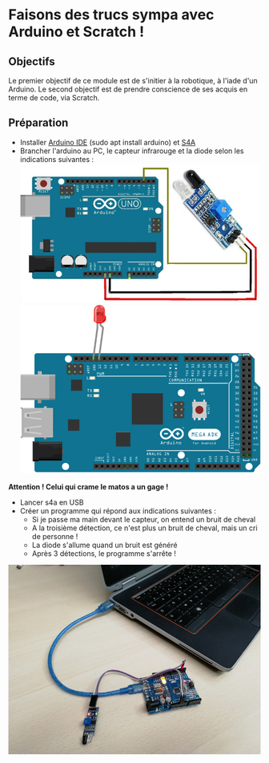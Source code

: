 

# Faisons des trucs sympa avec Arduino et Scratch !



## Objectifs

Le premier objectif de ce module est de s'initier à la robotique, à l'iade d'un Arduino.
Le second objectif est de prendre conscience de ses acquis en terme de code, via Scratch.



## Préparation

+ Installer [Arduino IDE](https://www.arduino.cc/) (sudo apt install arduino) et [S4A](http://s4a.cat)
+ Brancher l'arduino au PC, le capteur infrarouge et la diode selon les indications suivantes :
![infrared module wiring](https://github.com/SimplonAuch2/S4A/blob/master/infrared.resized.jpg "Comment brancher le détecteur infrarouge ?")
![LED wiring](https://github.com/SimplonAuch2/S4A/blob/master/led.resized.png "Comment brancher la diode ?")

**Attention ! Celui qui crame le matos a un gage !**

+ Lancer s4a en USB
+ Créer un programme qui répond aux indications suivantes :
  + Si je passe ma main devant le capteur, on entend un bruit de cheval
  + A la troisième détection, ce n'est plus un bruit de cheval, mais un cri de personne !
  + La diode s'allume quand un bruit est généré
  + Après 3 détections, le programme s'arrête !


![Le projet](https://github.com/SimplonAuch2/S4A/blob/master/IMG_20180719_123834.resized.jpg "Le projet")
